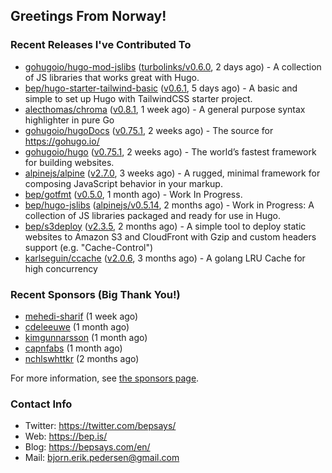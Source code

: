 ## Greetings From Norway!

### Recent Releases I've Contributed To

- [gohugoio/hugo-mod-jslibs](https://github.com/gohugoio/hugo-mod-jslibs) ([turbolinks/v0.6.0](https://github.com/gohugoio/hugo-mod-jslibs/releases/tag/turbolinks%2Fv0.6.0), 2 days ago) - A collection of JS libraries that works great with Hugo.
- [bep/hugo-starter-tailwind-basic](https://github.com/bep/hugo-starter-tailwind-basic) ([v0.6.1](https://github.com/bep/hugo-starter-tailwind-basic/releases/tag/v0.6.1), 5 days ago) - A basic and simple to set up Hugo with TailwindCSS starter project.
- [alecthomas/chroma](https://github.com/alecthomas/chroma) ([v0.8.1](https://github.com/alecthomas/chroma/releases/tag/v0.8.1), 1 week ago) - A general purpose syntax highlighter in pure Go 
- [gohugoio/hugoDocs](https://github.com/gohugoio/hugoDocs) ([v0.75.1](https://github.com/gohugoio/hugoDocs/releases/tag/v0.75.1), 2 weeks ago) - The source for https://gohugo.io/
- [gohugoio/hugo](https://github.com/gohugoio/hugo) ([v0.75.1](https://github.com/gohugoio/hugo/releases/tag/v0.75.1), 2 weeks ago) - The world’s fastest framework for building websites.
- [alpinejs/alpine](https://github.com/alpinejs/alpine) ([v2.7.0](https://github.com/alpinejs/alpine/releases/tag/v2.7.0), 3 weeks ago) - A rugged, minimal framework for composing JavaScript behavior in your markup.
- [bep/gotfmt](https://github.com/bep/gotfmt) ([v0.5.0](https://github.com/bep/gotfmt/releases/tag/v0.5.0), 1 month ago) - Work In Progress.
- [bep/hugo-jslibs](https://github.com/bep/hugo-jslibs) ([alpinejs/v0.5.14](https://github.com/bep/hugo-jslibs/releases/tag/alpinejs%2Fv0.5.14), 2 months ago) - Work in Progress: A collection of JS libraries packaged and ready for use in Hugo.
- [bep/s3deploy](https://github.com/bep/s3deploy) ([v2.3.5](https://github.com/bep/s3deploy/releases/tag/v2.3.5), 2 months ago) - A simple tool to deploy static websites to Amazon S3 and CloudFront with Gzip and custom headers support (e.g. &#34;Cache-Control&#34;)
- [karlseguin/ccache](https://github.com/karlseguin/ccache) ([v2.0.6](https://github.com/karlseguin/ccache/releases/tag/v2.0.6), 3 months ago) - A golang LRU Cache for high concurrency

### Recent Sponsors (Big Thank You!)

- [mehedi-sharif](https://github.com/mehedi-sharif) (1 week ago)
- [cdeleeuwe](https://github.com/cdeleeuwe) (1 month ago)
- [kimgunnarsson](https://github.com/kimgunnarsson) (1 month ago)
- [capnfabs](https://github.com/capnfabs) (1 month ago)
- [nchlswhttkr](https://github.com/nchlswhttkr) (2 months ago)

For more information, see [the sponsors page](https://github.com/sponsors/bep/).


### Contact Info
- Twitter: https://twitter.com/bepsays/
- Web: https://bep.is/
- Blog: https://bepsays.com/en/
- Mail: bjorn.erik.pedersen@gmail.com

